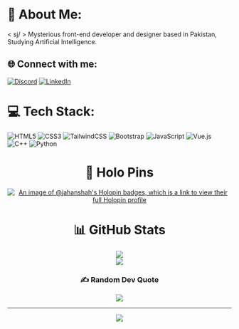 <div>
  
# 💫 About Me:
< sj/ > Mysterious front-end developer and designer based in Pakistan, Studying Artificial Intelligence.


## 🌐 Connect with me:
[![Discord](https://img.shields.io/badge/Discord-%237289DA.svg?&style=for-the-badge&logo=discord&logoColor=white)](https://discord.com/users/NakedNinja#5745) [![LinkedIn](https://img.shields.io/badge/LinkedIn-%230077B5.svg?&style=for-the-badge&logo=linkedin&logoColor=white)](https://linkedin.com/in/jahan--shah) 

# 💻 Tech Stack:
![HTML5](https://img.shields.io/badge/html5-%23E34F26.svg?style=for-the-badge&logo=html5&logoColor=white) ![CSS3](https://img.shields.io/badge/css3-%231572B6.svg?style=for-the-badge&logo=css3&logoColor=white) ![TailwindCSS](https://img.shields.io/badge/tailwindcss-%2338B2AC.svg?style=for-the-badge&logo=tailwind-css&logoColor=white) ![Bootstrap](https://img.shields.io/badge/bootstrap-%23563D7C.svg?style=for-the-badge&logo=bootstrap&logoColor=white) ![JavaScript](https://img.shields.io/badge/javascript-%23323330.svg?style=for-the-badge&logo=javascript&logoColor=%23F7DF1E) ![Vue.js](https://img.shields.io/badge/vuejs-%2335495e.svg?style=for-the-badge&logo=vuedotjs&logoColor=%234FC08D) ![C++](https://img.shields.io/badge/c++-%2300599C.svg?style=for-the-badge&logo=c%2B%2B&logoColor=white) ![Python](https://img.shields.io/badge/python-3670A0?style=for-the-badge&logo=python&logoColor=ffdd54)
</div>
<div align="center">

# 📌 Holo Pins
[![An image of @jahanshah's Holopin badges, which is a link to view their full Holopin profile](https://holopin.me/jahanshah)](https://holopin.io/@jahanshah)

# 📊 GitHub Stats
![](https://github-readme-streak-stats.herokuapp.com/?user=Jahan-Shah&theme=midnight-purple&hide_border=false)<br/>
![](https://github-readme-stats.vercel.app/api/top-langs/?username=Jahan-Shah&theme=midnight-purple&hide_border=false&include_all_commits=true&count_private=true&layout=compact)

### ✍️ Random Dev Quote
![](https://quotes-github-readme.vercel.app/api?type=horizontal&theme=tokyonight)
  
---
[![](https://visitcount.itsvg.in/api?id=Jahan-Shah&icon=2&color=6)](https://visitcount.itsvg.in)
</div>
